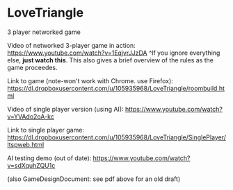 # LoveTriangle
3 player networked game

Video of networked 3-player game in action:
https://www.youtube.com/watch?v=1EqjvrJJzDA
^If you ignore everything else, **just watch this**. This also gives a brief overview of the rules as the game proceedes.




Link to game (note-won't work with Chrome. use Firefox):
https://dl.dropboxusercontent.com/u/105935968/LoveTriangle/roombuild.html

Video of single player version (using AI):
https://www.youtube.com/watch?v=YVAdo2oA-kc

Link to single player game:
https://dl.dropboxusercontent.com/u/105935968/LoveTriangle/SinglePlayer/ltspweb.html

AI testing demo (out of date):
https://www.youtube.com/watch?v=sdXquhZQU1c

(also GameDesignDocument: see pdf above for an old draft)
